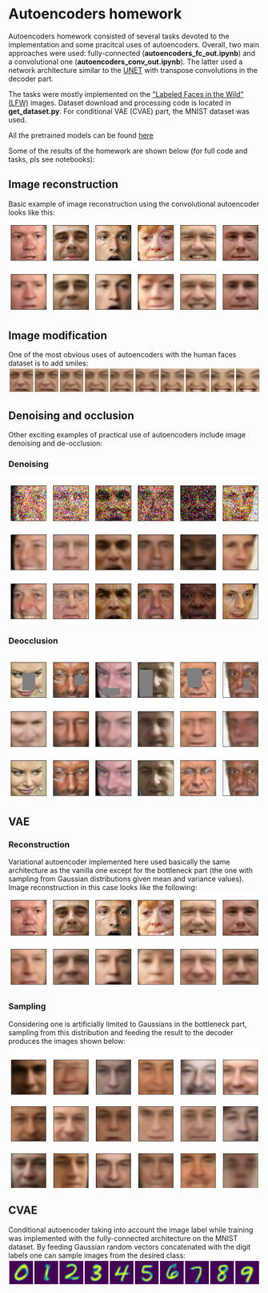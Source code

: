 # Autoencoders homework

Autoencoders homework consisted of several tasks devoted to the implementation and some pracitcal uses of autoencoders. Overall, two main approaches were used: fully-connected (__autoencoders_fc_out.ipynb__) and a convolutional one (__autoencoders_conv_out.ipynb__). The latter used a network architecture similar to the [UNET](https://arxiv.org/pdf/1505.04597.pdf) with transpose convolutions in the decoder part.

The tasks were mostly implemented on the ["Labeled Faces in the Wild" (LFW)](http://vis-www.cs.umass.edu/lfw/) images. Dataset download and processing code is located in __get_dataset.py__. For conditional VAE (CVAE) part, the MNIST dataset was used.

All the pretrained models can be found [here](https://drive.google.com/drive/folders/1Q7_QauAFNQJGl8OlM9pt5LAWSqFDr0RD?usp=sharing)

Some of the results of the homework are shown below (for full code and tasks, pls see notebooks):

## Image reconstruction
Basic example of image reconstruction using the convolutional autoencoder looks like this:
![ini](output/conv_vanilla/conv_example_0.png)
![reconstruction](output/conv_vanilla/conv_example_1.png)  

## Image modification
One of the most obvious uses of autoencoders with the human faces dataset is to add smiles:
![to_smile](output/conv_vanilla/to_smile_conv.png)


## Denoising and occlusion
Other exciting examples of practical use of autoencoders include image denoising and de-occlusion:

### Denoising
![noisy](output/conv_vanilla/conv_denoising_0.png)
![reconstruction](output/conv_vanilla/conv_denoising_1.png)
![original](output/conv_vanilla/conv_denoising_2.png)  

### Deocclusion
![occluded](output/conv_vanilla/conv_occlusion_0.png)
![reconstruction](output/conv_vanilla/conv_occlusion_1.png)
![original](output/conv_vanilla/conv_occlusion_2.png)  


## VAE

### Reconstruction
Variational autoencoder implemented here used basically the same architecture as the vanilla one except for the bottleneck part (the one with sampling from Gaussian distributions given mean and variance values). Image reconstruction in this case looks like the following:
![ini](output/conv_vae/conv_vae_example_0.png)
![reconstruction](output/conv_vae/conv_vae_example_1.png)  

### Sampling
Considering one is artificially limited to Gaussians in the bottleneck part, sampling from this distribution and feeding the result to the decoder produces the images shown below:  
![sampling](output/conv_vae/sample_conv_vae.png)  

## CVAE
Conditional autoencoder taking into account the image label while training was implemented with the fully-connected architecture on the MNIST dataset. By feeding Gaussian random vectors concatenated with the digit labels one can sample images from the desired class:
![cvae_sampling](output/cvae/cvae_all_digits.png)  










